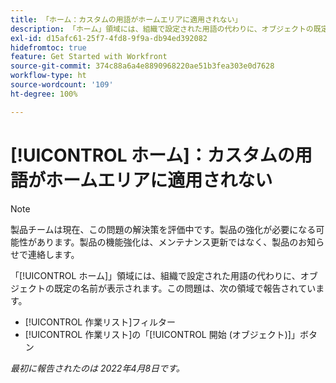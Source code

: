 ```yaml
---
title: 「ホーム：カスタムの用語がホームエリアに適用されない」
description: 「ホーム」領域には、組織で設定された用語の代わりに、オブジェクトの既定の名前が表示されます。この問題は、様々な領域で報告されています。
exl-id: d15afc61-25f7-4fd8-9f9a-db94ed392082
hidefromtoc: true
feature: Get Started with Workfront
source-git-commit: 374c88a6a4e8890968220ae51b3fea303e0d7628
workflow-type: ht
source-wordcount: '109'
ht-degree: 100%

---
```


# [!UICONTROL ホーム]：カスタムの用語がホームエリアに適用されない

>[!NOTE]
>
>製品チームは現在、この問題の解決策を評価中です。製品の強化が必要になる可能性があります。製品の機能強化は、メンテナンス更新ではなく、製品のお知らせで連絡します。

「[!UICONTROL ホーム]」領域には、組織で設定された用語の代わりに、オブジェクトの既定の名前が表示されます。この問題は、次の領域で報告されています。

* [!UICONTROL 作業リスト]フィルター
* [!UICONTROL 作業リスト]の「[!UICONTROL 開始 (オブジェクト)]」ボタン

_最初に報告されたのは 2022年4月8日です。_
